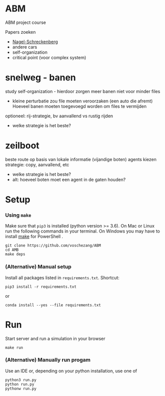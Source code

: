 # ABM
ABM project course

Papers zoeken
- [Nagel-Schreckenberg](https://en.wikipedia.org/wiki/Nagel%E2%80%93Schreckenberg_model)
 - andere cars
- self-organization
- critical point (voor complex system)


# snelweg - banen
study self-organization	- hierdoor zorgen meer banen niet voor minder files
 - kleine perturbatie zou file moeten veroorzaken (een auto die afremt)
Hoeveel banen moeten toegevoegd worden om files te vermijden

optioneel: rij-strategie, bv aanvallend vs rustig rijden
- welke strategie is het beste?


# zeilboot
beste route op basis van lokale informatie (vijandige boten)
agents kiezen strategie: copy, aanvallend, etc
- welke strategie is het beste?
- alt: hoeveel boten moet een agent in de gaten houden?




# Setup

### Using `make`

Make sure that `pip3` is installed (python version >= 3.6).
On Mac or Linux run the following commands in your terminal. On Windows you may have to install [make](http://gnuwin32.sourceforge.net/packages/make.htm) for PowerShell .

```
git clone https://github.com/voschezang/ABM
cd AMB
make deps
```


### (Alternative) Manual setup

Install all packages listed in `requirements.txt`. Shortcut:
```
pip3 install -r requirements.txt
```
or
```
conda install --yes --file requirements.txt
```


# Run

Start server and run a simulation in your browser
```
make run
```

### (Alternative) Manually run progam

Use an IDE or, depending on your python installation, use one of
```
python3 run.py
python run.py
pythonw run.py
```
